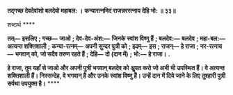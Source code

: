 **तद्गच्छ देवदेवांशो बलदेवो महाबल: ।** **कन्यारत्नमिदं राजन्नररत्नाय देहि भो: ॥ ३३॥** 

शब्दार्थ **** 

**तत्—** **इसलिए** **; गच्छ—** **जाओ** **; देव-देव-अंश:—** **जिनके स्वांश विष्णु हैं** **; बलदेव:—** **बलदेव** **; महा-बल:—** **अत्यन्त शक्तिशाली** **;** **कन्या-रत्नम्—** **अपनी सुन्दर पुत्री को** **; इदम्—** **इस** **; राजन्—** **हे राजा** **; नर-रत्नाय—** **भगवान् को, जो सदैव तरुण रहते हैं** **; देहि—** **दो** **(दान में)** **; भो:—** **हे राजा।** **.** 

**हे राजा, तुम यहाँ से जाओ और अपनी पुत्री भगवान् बलदेव को अॢपत करो जो अभी भी** **उपस्थित हैं। वे अत्यन्त शक्तिशाली हैं। निस्सन्देह, वे भगवान् हैं और उनके स्वांश विष्णु हैं। उन्हें दान** **में दिये जाने के लिए तुश्हारी पुत्री सर्वथा उपयुक्त है।** **** 